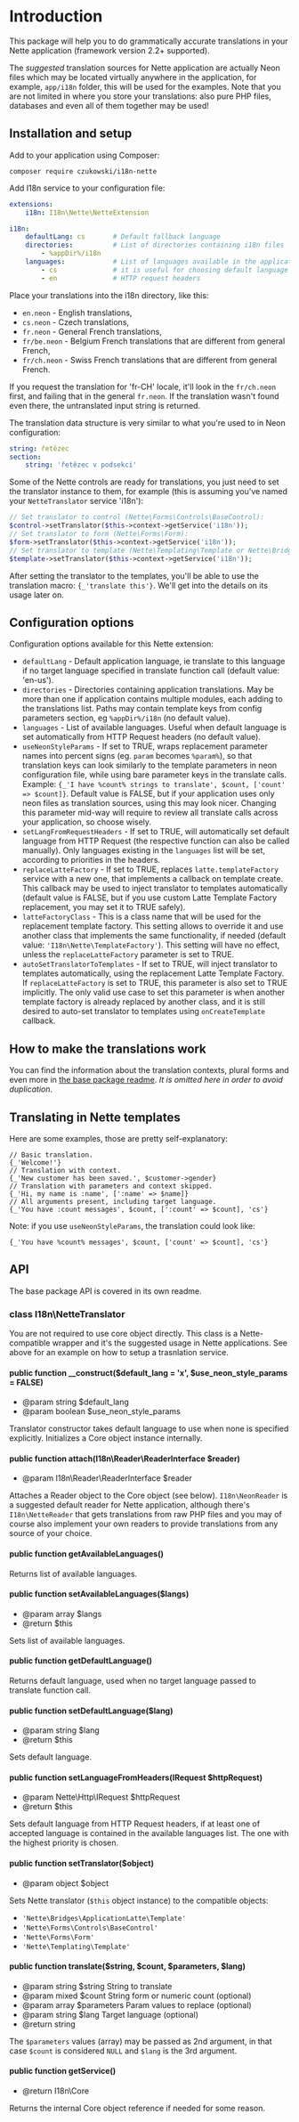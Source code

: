 Introduction
============

This package will help you to do grammatically accurate translations in your Nette application
(framework version 2.2+ supported).

The _suggested_ translation sources for Nette application are actually Neon files which may be
located virtually anywhere in the application, for example, `app/i18n` folder, this will be used
for the examples. Note that you are not limited in where you store your translations: also pure
PHP files, databases and even all of them together may be used!

Installation and setup
----------------------

Add to your application using Composer:

`composer require czukowski/i18n-nette`

Add I18n service to your configuration file:

```yaml
extensions:
    i18n: I18n\Nette\NetteExtension

i18n:
    defaultLang: cs       # Default fallback language
    directories:          # List of directories containing i18n files
        - %appDir%/i18n
    languages:            # List of languages available in the application,
        - cs              # it is useful for choosing default language from
        - en              # HTTP request headers
```

Place your translations into the i18n directory, like this:

 * `en.neon` - English translations,
 * `cs.neon` - Czech translations,
 * `fr.neon` - General French translations,
 * `fr/be.neon` - Belgium French translations that are different from general French,
 * `fr/ch.neon` - Swiss French translations that are different from general French.

If you request the translation for 'fr-CH' locale, it'll look in the `fr/ch.neon` first, and failing
that in the general `fr.neon`. If the translation wasn't found even there, the untranslated input string
is returned.

The translation data structure is very similar to what you're used to in Neon configuration:

```yaml
string: řetězec
section:
	string: 'řetězec v podsekci'
```

Some of the Nette controls are ready for translations, you just need to set the translator instance
to them, for example (this is assuming you've named your `NetteTranslator` service 'i18n'):

```php
// Set translator to control (Nette\Forms\Controls\BaseControl):
$control->setTranslator($this->context->getService('i18n'));
// Set translator to form (Nette\Forms\Form):
$form->setTranslator($this->context->getService('i18n'));
// Set translator to template (Nette\Templating\Template or Nette\Bridges\ApplicationLatte\Template):
$template->setTranslator($this->context->getService('i18n'));
```

After setting the translator to the templates, you'll be able to use the translation macro:
`{_'translate this'}`. We'll get into the details on its usage later on.

Configuration options
---------------------

Configuration options available for this Nette extension:

 - `defaultLang` - Default application language, ie translate to this language if no target
   language specified in translate function call (default value: 'en-us').
 - `directories` - Directories containing application translations. May be more than one if
   application contains multiple modules, each adding to the translations list. Paths may contain
   template keys from config parameters section, eg `%appDir%/i18n` (no default value).
 - `languages` - List of available languages. Useful when default language is set automatically
    from HTTP Request headers (no default value).
 - `useNeonStyleParams` - If set to TRUE, wraps replacement parameter names into percent signs
   (eg. `param` becomes `%param%`), so that translation keys can look similarly to the template
   parameters in neon configuration file, while using bare parameter keys in the translate calls.
   Example: `{_'I have %count% strings to translate', $count, ['count' => $count]}`. Default value
   is FALSE, but if your application uses only neon files as translation sources, using this may
   look nicer. Changing this parameter mid-way will require to review all translate calls across
   your application, so choose wisely.
 - `setLangFromRequestHeaders` - If set to TRUE, will automatically set default language from HTTP
   Request (the respective function can also be called manually). Only languages existing in the
   `languages` list will be set, according to priorities in the headers.
 - `replaceLatteFactory` - If set to TRUE, replaces `latte.templateFactory` service with a new one,
   that implements a callback on template create. This callback may be used to inject translator to
   templates automatically (default value is FALSE, but if you use custom Latte Template Factory
   replacement, you may set it to TRUE safely).
 - `latteFactoryClass` - This is a class name that will be used for the replacement template factory.
   This setting allows to override it and use another class that implements the same functionality, if
   needed (default value: `'I18n\Nette\TemplateFactory'`). This setting will have no effect, unless
   the `replaceLatteFactory` parameter is set to TRUE.
 - `autoSetTranslatorToTemplates` - If set to TRUE, will inject translator to templates automatically,
   using the replacement Latte Template Factory. If `replaceLatteFactory` is set to TRUE, this parameter
   is also set to TRUE implicitly. The only valid use case to set this parameter is when another template
   factory is already replaced by another class, and it is still desired to auto-set translator to
   templates using `onCreateTemplate` callback.

How to make the translations work
---------------------------------

You can find the information about the translation contexts, plural forms and even more in [the base package readme](https://github.com/czukowski/I18n_Plural#translation-contexts). *It is omitted here in order to avoid duplication*.

Translating in Nette templates
------------------------------

Here are some examples, those are pretty self-explanatory:

	// Basic translation.
	{_'Welcome!'}
	// Translation with context.
	{_'New customer has been saved.', $customer->gender}
	// Translation with parameters and context skipped.
	{_'Hi, my name is :name', [':name' => $name]}
	// All arguments present, including target language.
	{_'You have :count messages', $count, [':count' => $count], 'cs'}

Note: if you use `useNeonStyleParams`, the translation could look like:

	{_'You have %count% messages', $count, ['count' => $count], 'cs'}

API
---

The base package API is covered in its own readme. 

### class I18n\NetteTranslator

You are not required to use core object directly. This class is a Nette-compatible wrapper and it's the
suggested usage in Nette applications. See above for an example on how to setup a trasnlation service.

#### public function __construct($default_lang = 'x', $use_neon_style_params = FALSE)

  * @param  string   $default_lang
  * @param  boolean  $use_neon_style_params

Translator constructor takes default language to use when none is specified explicitly. Initializes a Core
object instance internally.

#### public function attach(I18n\Reader\ReaderInterface $reader)

  * @param  I18n\Reader\ReaderInterface  $reader

Attaches a Reader object to the Core object (see below). `I18n\NeonReader` is a suggested default reader
for Nette application, although there's `I18n\NetteReader` that gets translations from raw PHP files and
you may of course also implement your own readers to provide translations from any source of your choice.

#### public function getAvailableLanguages()

Returns list of available languages.

#### public function setAvailableLanguages($langs)

  * @param   array  $langs
  * @return  $this

Sets list of available languages.

#### public function getDefaultLanguage()

Returns default language, used when no target language passed to translate function call.

#### public function setDefaultLanguage($lang)

  * @param   string  $lang
  * @return  $this

Sets default language.

#### public function setLanguageFromHeaders(IRequest $httpRequest)

  * @param   Nette\Http\IRequest  $httpRequest
  * @return  $this

Sets default language from HTTP Request headers, if at least one of accepted language is
contained in the available languages list. The one with the highest priority is chosen.

#### public function setTranslator($object)

  * @param  object  $object

Sets Nette translator (`$this` object instance) to the compatible objects:

 - `'Nette\Bridges\ApplicationLatte\Template'`
 - `'Nette\Forms\Controls\BaseControl'`
 - `'Nette\Forms\Form'`
 - `'Nette\Templating\Template'`

#### public function translate($string, $count, $parameters, $lang)

  * @param   string  $string      String to translate
  * @param   mixed   $count       String form or numeric count (optional)
  * @param   array   $parameters  Param values to replace (optional)
  * @param   string  $lang        Target language (optional)
  * @return  string

The `$parameters` values (array) may be passed as 2nd argument, in that case `$count` is considered `NULL`
and `$lang` is the 3rd argument.

#### public function getService()

  * @return  I18n\Core

Returns the internal Core object reference if needed for some reason.
